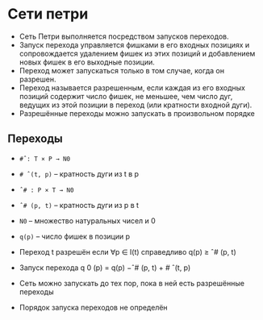 # Сети петри

- Сеть Петри выполняется посредством запусков переходов.
- Запуск перехода управляется фишками в его входных
позициях и сопровождается удалением фишек из этих
позиций и добавлением новых фишек в его выходные
позиции.
- Переход может запускаться только в том случае, когда он
разрешен.
- Переход называется разрешенным, если каждая из его
входных позиций содержит число фишек, не меньшее, чем
число дуг, ведущих из этой позиции в переход (или
кратности входной дуги).
- Разрешённые переходы можно запускать в произвольном
порядке

## Переходы

- `#ˆ: T × P → N0`
- `# ˆ(t, p)` – кратность дуги из t в p
- `ˆ# : P × T → N0`
- `ˆ# (p, t)` – кратность дуги из p в t
- `N0` – множество натуральных чисел и 0
- `q(p)` – число фишек в позиции p

- Переход t разрешён если ∀p ∈ I(t) справедливо
q(p) ≥ ˆ# (p, t)
- Запуск перехода
q
0
(p) = q(p) −ˆ# (p, t) + # ˆ(t, p)
- Сеть можно запускать до тех пор, пока в ней есть
разрешённые переходы
- Порядок запуска переходов не определён
